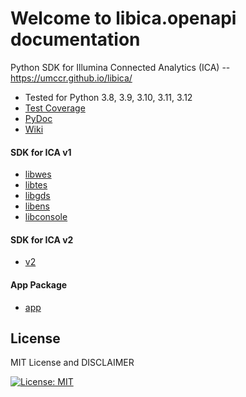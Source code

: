 # Welcome to libica.openapi documentation

Python SDK for Illumina Connected Analytics (ICA) -- https://umccr.github.io/libica/

- Tested for Python 3.8, 3.9, 3.10, 3.11, 3.12
- [Test Coverage](https://umccr.github.io/libica/coverage/)
- [PyDoc](https://umccr.github.io/libica/libica/)
- [Wiki](https://github.com/umccr/libica/wiki)

#### SDK for ICA v1

- [libwes](libwes)
- [libtes](libtes)
- [libgds](libgds)
- [libens](libens)
- [libconsole](libconsole)

#### SDK for ICA v2

- [v2](v2)

#### App Package

- [app](app)

## License

MIT License and DISCLAIMER

[![License: MIT](https://img.shields.io/badge/License-MIT-yellow.svg)](https://opensource.org/licenses/MIT)
